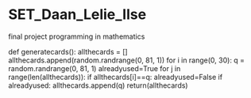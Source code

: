 # SET_Daan_Lelie_Ilse
final project programming in mathematics

def generatecards():
   allthecards = []
   allthecards.append(random.randrange(0, 81, 1))
   for i in range(0, 30):
      q = random.randrange(0, 81, 1)
      alreadyused=True
      for j in range(len(allthecards)):
         if allthecards[i]==q:
            alreadyused=False
      if alreadyused:
         allthecards.append(q)
   return(allthecards)